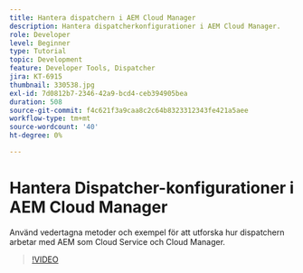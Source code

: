 ```yaml
---
title: Hantera dispatchern i AEM Cloud Manager
description: Hantera dispatcherkonfigurationer i AEM Cloud Manager.
role: Developer
level: Beginner
type: Tutorial
topic: Development
feature: Developer Tools, Dispatcher
jira: KT-6915
thumbnail: 330538.jpg
exl-id: 7d0812b7-2346-42a9-bcd4-ceb394905bea
duration: 508
source-git-commit: f4c621f3a9caa8c2c64b8323312343fe421a5aee
workflow-type: tm+mt
source-wordcount: '40'
ht-degree: 0%

---
```


# Hantera Dispatcher-konfigurationer i AEM Cloud Manager

Använd vedertagna metoder och exempel för att utforska hur dispatchern arbetar med AEM som Cloud Service och Cloud Manager.

>[!VIDEO](https://video.tv.adobe.com/v/330538?quality=12&learn=on)
